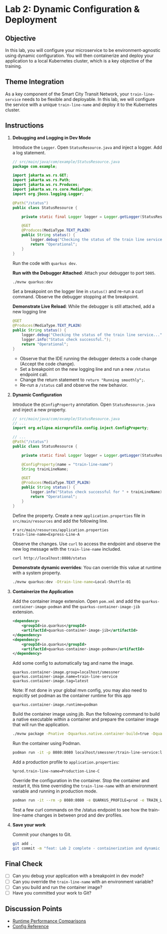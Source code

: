 # Lab 2: Dynamic Configuration & Deployment

## Objective

In this lab, you will configure your microservice to be environment-agnostic using dynamic configuration. You will then containerize and deploy your application to a local Kubernetes cluster, which is a key objective of the training.

## Theme Integration

As a key component of the Smart City Transit Network, your `train-line-service` needs to be flexible and deployable. In this lab, we will configure the service with a unique `train-line-name` and deploy it to the Kubernetes cluster.

## Instructions

1.  **Debugging and Logging in Dev Mode**

    Introduce the `Logger`. Open `StatusResource.java` and inject a logger. Add a log statement.

    ```java
    // src/main/java/com/example/StatusResource.java
    package com.example;

    import jakarta.ws.rs.GET;
    import jakarta.ws.rs.Path;
    import jakarta.ws.rs.Produces;
    import jakarta.ws.rs.core.MediaType;
    import org.jboss.logging.Logger;

    @Path("/status")
    public class StatusResource {

        private static final Logger logger = Logger.getLogger(StatusResource.class);

        @GET
        @Produces(MediaType.TEXT_PLAIN)
        public String status() {
            logger.debug("Checking the status of the train line service...");
            return "Operational";
        }
    }
    ```

    Run the code with `quarkus dev`.

    **Run with the Debugger Attached**: Attach your debugger to port `5005`.

    ```bash
    ./mvnw quarkus:dev
    ```

    Set a breakpoint on the logger line in `status()` and re-run a curl command. Observe the debugger stopping at the breakpoint.

    **Demonstrate Live Reload**: While the debugger is still attached, add a new logging line
    
    ```java
    @GET
    @Produces(MediaType.TEXT_PLAIN)
    public String status() {
        logger.debug("Checking the status of the train line service...");
        logger.info("Status check successful.");
        return "Operational";
    }
    ```

    - Observe that the IDE running the debugger detects a code change (Accept the code change).
    - Set a breakpoint on the new logging line and run a new `/status` endpoint call.
    - Change the return statement to `return "Running smoothly";`.
    - Re-run a `/status` call and observe the new behavior.

2.  **Dynamic Configuration**

    Introduce the `@ConfigProperty` annotation. Open `StatusResource.java` and inject a new property.

    ```java
    // src/main/java/com/example/StatusResource.java
    // ...
    import org.eclipse.microprofile.config.inject.ConfigProperty;

    // ...
    @Path("/status")
    public class StatusResource {

        private static final Logger logger = Logger.getLogger(StatusResource.class);

        @ConfigProperty(name = "train-line-name")
        String trainLineName;

        @GET
        @Produces(MediaType.TEXT_PLAIN)
        public String status() {
            logger.info("Status check successful for " + trainLineName);
            return "Operational";
        }
    }
    ```

    Define the property. Create a new `application.properties` file in `src/main/resources` and add the following line.

    ```properties
    # src/main/resources/application.properties
    train-line-name=Express-Line-A
    ```

    Observe the changes. Use `curl` to access the endpoint and observe the new log message with the `train-line-name` included.
    ```bash
    curl http://localhost:8080/status
    ```

    **Demonstrate dynamic overrides**: You can override this value at runtime with a system property.

    ```bash
    ./mvnw quarkus:dev -Dtrain-line-name=Local-Shuttle-01
    ```

3.  **Containerize the Application**

    Add the container image extension. Open `pom.xml` and add the `quarkus-container-image-podman` and the `quarkus-container-image-jib` extension.

    ```xml
    <dependency>
        <groupId>io.quarkus</groupId>
        <artifactId>quarkus-container-image-jib</artifactId>
    </dependency>
    <dependency>
        <groupId>io.quarkus</groupId>
        <artifactId>quarkus-container-image-podman</artifactId>
    </dependency>
    ```

    Add some config to automatically tag and name the image.

    ```properties
    quarkus.container-image.group=localhost/smessner
    quarkus.container-image.name=train-line-service
    quarkus.container-image.tag=latest
    ```

    Note: If not done in your global mvn config, you may also need to expicitly set podman as the container runtime for this app

    ```properties
    quarkus.container-image.runtime=podman
    ```

    Build the container image using jib. Run the following command to build a native executable within a container and prepare the container image that will run the application.

    ```bash
    ./mvnw package -Pnative -Dquarkus.native.container-build=true -Dquarkus.container-image.build=true
    ```

    Run the container using Podman.

    ```bash
    podman run -it -p 8080:8080 localhost/smessner/train-line-service:latest
    ```
    
    Add a production profile to `application.properties`:
    ```properties
    %prod.train-line-name=Production-Line-C
    ```

    Override the configuration in the container. Stop the container and restart it, this time overriding the `train-line-name` with an environment variable and running in production mode.

    ```bash
    podman run -it --rm -p 8080:8080 -e QUARKUS_PROFILE=prod -e TRAIN_LINE_NAME=Express-Line-B localhost/smessner/train-line-service:latest
    ```

    Test a few curl commands on the /status endpoint to see how the train-line-name changes in between prod and dev profiles.

4.  **Save your work**

    Commit your changes to Git.

    ```bash
    git add .
    git commit -m "feat: Lab 2 complete - containerization and dynamic configuration"
    ```

## Final Check

- [ ] Can you debug your application with a breakpoint in dev mode?
- [ ] Can you override the `train-line-name` with an environment variable?
- [ ] Can you build and run the container image?
- [ ] Have you committed your work to Git?

## Discussion Points

 - [Runtime Performance Comparisons](https://quarkus.io/blog/runtime-performance/)
 - [Config Reference](https://quarkus.io/guides/config-reference)